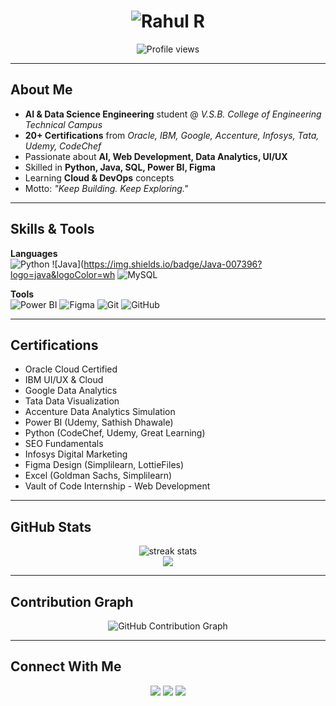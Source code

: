 <!-- Hero Header with Animated Typing -->
<h1 align="center">
  <img src="https://readme-typing-svg.herokuapp.com?font=Fira+Code&weight=600&size=32&pause=500&color=00FFD1&center=true&vCenter=true&width=800&lines=Hey%2C+I'm+Rahul+;AI+%26+Data+Science+Engineer;Web+Developer+%7C+UI%2FUX+Designer;Problem+Solver+%7C+Tech+Explorer" alt="Rahul R" />
</h1>

<p align="center">
  <img src="https://komarev.com/ghpvc/?username=Rahul311-R&label=Profile%20Views&color=0e75b6&style=flat" alt="Profile views" />
</p>

---

##  About Me
-  **AI & Data Science Engineering** student @ *V.S.B. College of Engineering Technical Campus*  
-  **20+ Certifications** from *Oracle, IBM, Google, Accenture, Infosys, Tata, Udemy, CodeChef*  
-  Passionate about **AI, Web Development, Data Analytics, UI/UX**  
-  Skilled in **Python, Java, SQL, Power BI, Figma**  
-  Learning **Cloud & DevOps** concepts  
-  Motto: *"Keep Building. Keep Exploring."*

---

##  Skills & Tools
**Languages**  
![Python](https://img.shields.io/badge/Python-3776AB?logo=python&logoColor=white)
![Java](https://img.shields.io/badge/Java-007396?logo=java&logoColor=wh
![MySQL](https://img.shields.io/badge/MySQL-4479A1?logo=mysql&logoColor=white)

**Tools**  
![Power BI](https://img.shields.io/badge/Power%20BI-F2C811?logo=powerbi&logoColor=black)
![Figma](https://img.shields.io/badge/Figma-F24E1E?logo=figma&logoColor=white)
![Git](https://img.shields.io/badge/Git-F05032?logo=git&logoColor=white)
![GitHub](https://img.shields.io/badge/GitHub-181717?logo=github&logoColor=white)

---

##  Certifications
- Oracle Cloud Certified  
- IBM UI/UX & Cloud  
- Google Data Analytics  
- Tata Data Visualization  
- Accenture Data Analytics Simulation  
- Power BI (Udemy, Sathish Dhawale)  
- Python (CodeChef, Udemy, Great Learning)  
- SEO Fundamentals  
- Infosys Digital Marketing  
- Figma Design (Simplilearn, LottieFiles)  
- Excel (Goldman Sachs, Simplilearn)  
- Vault of Code Internship - Web Development  

---

##  GitHub Stats
<p align="center">
  <img src="https://streak-stats.demolab.com?user=Rahul311-R&theme=tokyonight" alt="streak stats"/>
  <br/>
  <img src="https://github-readme-stats.vercel.app/api?username=Rahul311-R&show_icons=true&theme=tokyonight" />
</p>

---

##  Contribution Graph
<p align="center">
  <img src="https://github-readme-activity-graph.vercel.app/graph?username=Rahul311-R&theme=tokyo-night" alt="GitHub Contribution Graph" />
</p>

---

##  Connect With Me
<p align="center">
  <a href="mailto:rahul5341r@gmail.com"><img src="https://img.shields.io/badge/Email-D14836?logo=gmail&logoColor=white" /></a>
  <a href="https://www.linkedin.com/in/rahul-r531/"><img src="https://img.shields.io/badge/LinkedIn-0077B5?logo=linkedin&logoColor=white" /></a>
  <a href="https://github.com/Rahul311-R"><img src="https://img.shields.io/badge/GitHub-181717?logo=github&logoColor=white" /></a>
</p>
